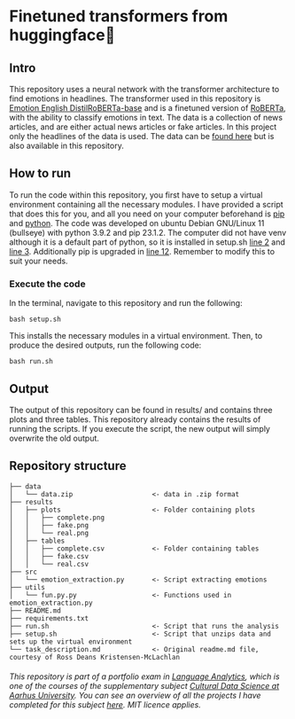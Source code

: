 # Finetuned transformers from huggingface🤗
## Intro
This repository uses a neural network with the transformer architecture to find emotions in headlines. The transformer used in this repository is [Emotion English DistilRoBERTa-base](https://huggingface.co/j-hartmann/emotion-english-distilroberta-base) and is a finetuned version of [RoBERTa](https://huggingface.co/roberta-base), with the ability to classify emotions in text. The data is a collection of news articles, and are either actual news articles or fake articles. In this project only the headlines of the data is used. The data can be [found here](https://www.kaggle.com/datasets/jillanisofttech/fake-or-real-news) but is also available in this repository. 

## How to run
To run the code within this repository, you first have to setup a virtual environment containing all the necessary modules. I have provided a script that does this for you, and all you need on your computer beforehand is [pip](https://pypi.org/project/pip/) and [python](https://www.python.org/). The code was developed on ubuntu Debian GNU/Linux 11 (bullseye) with python 3.9.2 and pip 23.1.2. The computer did not have venv although it is a default part of python, so it is installed in setup.sh [line 2]() and [line 3](). Additionally pip is upgraded in [line 12](). Remember to modify this to suit your needs.

### Execute the code

In the terminal, navigate to this repository and run the following:
```
bash setup.sh
```
This installs the necessary modules in a virtual environment. Then, to produce the desired outputs, run the following code:
```
bash run.sh
```

## Output
The output of this repository can be found in results/ and contains three plots and three tables. 
This repository already contains the results of running the scripts. If you execute the script, the new output will simply overwrite the old output. 

## Repository structure
```
├── data
│   └── data.zip                    <- data in .zip format
├── results
│   ├── plots                       <- Folder containing plots
│   │   ├── complete.png      
│   │   ├── fake.png
│   │   └── real.png
│   ├── tables             
│   │   ├── complete.csv            <- Folder containing tables
│   │   ├── fake.csv
│   │   └── real.csv
├── src                      
│   └── emotion_extraction.py       <- Script extracting emotions
├── utils                     
│   └── fun.py.py                   <- Functions used in emotion_extraction.py
├── README.md
├── requirements.txt
├── run.sh                          <- Script that runs the analysis
├── setup.sh                        <- Script that unzips data and sets up the virtual environment
└── task_description.md             <- Original readme.md file, courtesy of Ross Deans Kristensen-McLachlan
```


###### This repository is part of a portfolio exam in [Language Analytics](https://kursuskatalog.au.dk/en/course/115693/Language-Analytics), which is one of the courses of the supplementary subject [Cultural Data Science at Aarhus University](https://bachelor.au.dk/en/supplementary-subject/culturaldatascience/). You can see an overview of all the projects I have completed for this subject [here](https://github.com/AddiH/Cultural_Data_Science). MIT licence applies. 
